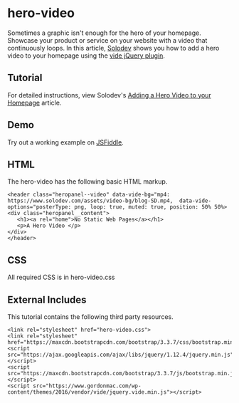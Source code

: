 # hero-video
Sometimes a graphic isn't enough for the hero of your homepage. Showcase your product or service on your website with a video that continuously loops. In this article, [Solodev](https://www.solodev.com/) shows you how to add a hero video to your homepage using the [vide jQuery plugin](http://vodkabears.github.io/vide/).

## Tutorial

For detailed instructions, view Solodev's [Adding a Hero Video to your Homepage]() article.

## Demo

Try out a working example on [JSFiddle]().

## HTML

The hero-video has the following basic HTML markup.

```
<header class="heropanel--video" data-vide-bg="mp4: https://www.solodev.com/assets/video-bg/blog-SD.mp4,  data-vide-options="posterType: png, loop: true, muted: true, position: 50% 50%>
<div class="heropanel__content">
   <h1><a rel="home">No Static Web Pages</a></h1>
   <p>A Hero Video </p>
</div>
</header>

```
## CSS

All required CSS is in hero-video.css

## External Includes

This tutorial contains the following third party resources.
```
<link rel="stylesheet" href="hero-video.css">
<link rel="stylesheet" href="https://maxcdn.bootstrapcdn.com/bootstrap/3.3.7/css/bootstrap.min.css">
<script src="https://ajax.googleapis.com/ajax/libs/jquery/1.12.4/jquery.min.js"></script>
<script src="https://maxcdn.bootstrapcdn.com/bootstrap/3.3.7/js/bootstrap.min.js"></script>
<script src="https://www.gordonmac.com/wp-content/themes/2016/vendor/vide/jquery.vide.min.js"></script>
```
